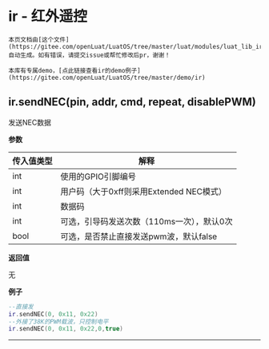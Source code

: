 # ir - 红外遥控

```{note}
本页文档由[这个文件](https://gitee.com/openLuat/LuatOS/tree/master/luat/modules/luat_lib_ir.c)自动生成。如有错误，请提交issue或帮忙修改后pr，谢谢！
```

```{tip}
本库有专属demo，[点此链接查看ir的demo例子](https://gitee.com/openLuat/LuatOS/tree/master/demo/ir)
```

## ir.sendNEC(pin, addr, cmd, repeat, disablePWM)

发送NEC数据

**参数**

|传入值类型|解释|
|-|-|
|int|使用的GPIO引脚编号|
|int|用户码（大于0xff则采用Extended NEC模式）|
|int|数据码|
|int|可选，引导码发送次数（110ms一次），默认0次|
|bool|可选，是否禁止直接发送pwm波，默认false|

**返回值**

无

**例子**

```lua
--直接发
ir.sendNEC(0, 0x11, 0x22)
--外接了38K的PWM载波，只控制电平
ir.sendNEC(0, 0x11, 0x22,0,true)

```

---

